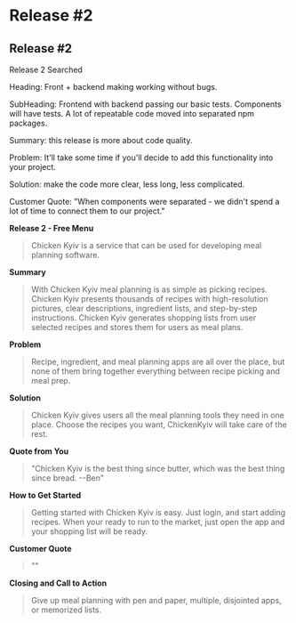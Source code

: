 # Release \#2



## Release \#2

Release 2 Searched

Heading: Front + backend making working without bugs.

SubHeading: Frontend with backend passing our basic tests. Components will have tests. A lot of repeatable code moved into separated npm packages.

Summary: this release is more about code quality.

Problem: It'll take some time if you'll decide to add this functionality into your project.

Solution: make the code more clear, less long, less complicated.

Customer Quote: "When components were separated - we didn't spend a lot of time to connect them to our project."

**Release 2 - Free Menu**

> Chicken Kyiv is a service that can be used for developing meal planning software.

**Summary**

> With Chicken Kyiv meal planning is as simple as picking recipes. Chicken Kyiv presents thousands of recipes with high-resolution pictures, clear descriptions, ingredient lists, and step-by-step instructions. Chicken Kyiv generates shopping lists from user selected recipes and stores them for users as meal plans.

**Problem**

> Recipe, ingredient, and meal planning apps are all over the place, but none of them bring together everything between recipe picking and meal prep.

**Solution**

> Chicken Kyiv gives users all the meal planning tools they need in one place. Choose the recipes you want, ChickenKyiv will take care of the rest.

**Quote from You**

> "Chicken Kyiv is the best thing since butter, which was the best thing since bread. --Ben"

**How to Get Started**

> Getting started with Chicken Kyiv is easy. Just login, and start adding recipes. When your ready to run to the market, just open the app and your shopping list will be ready.

**Customer Quote**

> ""

**Closing and Call to Action**

> Give up meal planning with pen and paper, multiple, disjointed apps, or memorized lists.

